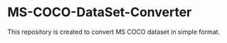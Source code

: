 # MS-COCO-DataSet-Converter
This repository is created to convert MS COCO dataset in simple format. 

